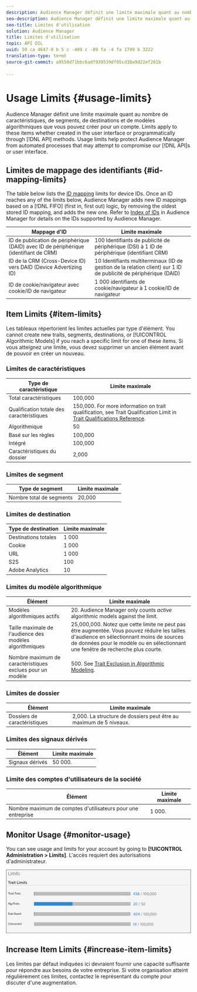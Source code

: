 ```yaml
---
description: Audience Manager définit une limite maximale quant au nombre de caractéristiques, de segments, de destinations et de modèles algorithmiques que vous pouvez créer pour un compte. Les limites s'appliquent à ces éléments, qu'ils soient créés dans l'interface utilisateur ou par programmation via des méthodes API. Les limites d'utilisation permettent de protéger Audience Manager à partir des processus automatisés susceptibles de tenter de compromettre nos API ou l'interface utilisateur.
seo-description: Audience Manager définit une limite maximale quant au nombre de caractéristiques, de segments, de destinations et de modèles algorithmiques que vous pouvez créer pour un compte. Les limites s'appliquent à ces éléments, qu'ils soient créés dans l'interface utilisateur ou par programmation via des méthodes API. Les limites d'utilisation permettent de protéger Audience Manager à partir des processus automatisés susceptibles de tenter de compromettre nos API ou l'interface utilisateur.
seo-title: Limites d'utilisation
solution: Audience Manager
title: Limites d'utilisation
topic: API DIL
uuid: 50 ca 4647-0 b 5 c -409 c -89 fa -4 fa 1799 b 3222
translation-type: tm+mt
source-git-commit: a9550d71bbc6adf939539df05cd38a9d22ef261b

---
```



# Usage Limits {#usage-limits}

Audience Manager définit une limite maximale quant au nombre de caractéristiques, de segments, de destinations et de modèles algorithmiques que vous pouvez créer pour un compte. Limits apply to these items whether created in the user interface or programmatically through [!DNL API] methods. Usage limits help protect Audience Manager from automated processes that may attempt to compromise our [!DNL API]s or user interface.

## Limites de mappage des identifiants {#id-mapping-limits}

The table below lists the [ID mapping](../../integration/sending-audience-data/batch-data-transfer-explained/id-sync-http.md) limits for device IDs. Once an ID reaches any of the limits below, Audience Manager adds new ID mappings based on a [!DNL FIFO] (first in, first out) logic, by removing the oldest stored ID mapping, and adds the new one. Refer to [Index of IDs](../../reference/ids-in-aam.md) in Audience Manager for details on the IDs supported by Audience Manager.

| Mappage d'ID | Limite maximale |
|-----------|-------------- |
| ID de publication de périphérique (DAID) avec ID de périphérique (identifiant de CRM) | 100 Identifiants de publicité de périphérique (DSI) à 1 ID de périphérique (identifiant CRM) |
| ID de la CRM (Cross-Device ID) vers DAID (Device Advertizing ID) | 10 Identifiants multiterminaux (ID de gestion de la relation client) sur 1 ID de publicité de périphérique (DAID) |
| ID de cookie/navigateur avec cookie/ID de navigateur | 1 000 identifiants de cookie/navigateur à 1 cookie/ID de navigateur |

## Item Limits {#item-limits}

Les tableaux répertorient les limites actuelles par type d'élément. You cannot create new traits, segments, destinations, or [!UICONTROL Algorithmic Models] if you reach a specific limit for one of these items. Si vous atteignez une limite, vous devez supprimer un ancien élément avant de pouvoir en créer un nouveau.

### Limites de caractéristiques

| Type de caractéristique | Limite maximale |
| -------------------------- | ------------------------------------- |
| Total caractéristiques | 100,000 |
| Qualification totale des caractéristiques | 150,000. For more information on trait qualification, see Trait Qualification Limit in [Trait Qualifications Reference](/help/using/features/traits/trait-qualification-reference.md#trait-qualification-limit). |
| Algorithmique | 50 |
| Basé sur les règles | 100,000 |
| Intégré | 100,000 |
| Caractéristiques du dossier | 2,000 |

### Limites de segment

| Type de segment | Limite maximale |
| -------------- | ------------- |
| Nombre total de segments | 20,000 |

### Limites de destination

| Type de destination | Limite maximale |
| ------------------ | ------------- |
| Destinations totales | 1 000 |
| Cookie | 1 000 |
| URL | 1 000 |
| S2S | 100 |
| Adobe Analytics | 10 |

### Limites du modèle algorithmique

| Élément | Limite maximale |
| -------- | ----- |
| Modèles algorithmiques actifs | 20. Audience Manager only counts *active* algorithmic models against the limit. |
| Taille maximale de l'audience des modèles algorithmiques | 25,000,000.  Notez que cette limite ne peut pas être augmentée. Vous pouvez réduire les tailles d'audience en sélectionnant moins de sources de données pour le modèle ou en sélectionnant une fenêtre de recherche plus courte. |
| Nombre maximum de caractéristiques exclues pour un modèle | 500. See [Trait Exclusion in Algorithmic Modeling](/help/using/features/algorithmic-models/trait-exclusion-algo-models.md). |

### Limites de dossier

| Élément | Limite maximale |
| ------------- | ------------------ |
| Dossiers de caractéristiques | 2,000.  La structure de dossiers peut être au maximum de 5 niveaux. |

### Limites des signaux dérivés

| Élément | Limite maximale |
| --------------- | ------------- |
| Signaux dérivés | 50 000. |

### Limite des comptes d'utilisateurs de la société

| Élément | Limite maximale |
| ----------- | ------------- |
| Nombre maximum de comptes d'utilisateurs pour une entreprise | 1 000. |

## Monitor Usage {#monitor-usage}

You can see usage and limits for your account by going to **[!UICONTROL Administration > Limits]**. L'accès requiert des autorisations d'administrateur.

![image limite d'utilisation](assets/usage-limits.png)

## Increase Item Limits {#increase-item-limits}

Les limites par défaut indiquées ici devraient fournir une capacité suffisante pour répondre aux besoins de votre entreprise. Si votre organisation atteint régulièrement ces limites, contactez le représentant du compte pour discuter d'une augmentation.